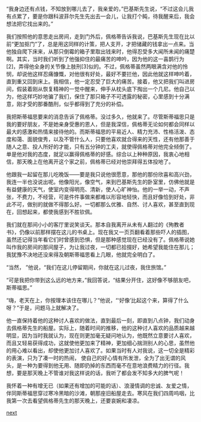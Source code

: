 
“我身边还有点钱，不知放到哪儿去了，我亲爱的，”巴基斯先生说，“不过这会儿我有点累了，要是你跟科波菲尔先生先出去一会儿，让我打个盹，待我醒来后，我会想法把它找出来的。”

我们按照他的意思走出房间，走到门外后，佩格蒂告诉我说，巴基斯先生现在比以前“更加抠门”了，总是用这同样的计策，把人支开，才把储藏的钱拿出一点来。当他独自爬下床来，从那只倒霉的箱子里取出钱来时，他得忍受多大闻所未闻的痛楚啊。其实，当时我们听到了他强抑住的最痛苦的呻吟，因为他的这一喜鹊行为[2]，弄得他全身的关节像上肢刑[3]似的。不过，佩格蒂虽然两眼满含对他的怜悯，却说他这样忍痛慷慨，对他很有好处，最好不要拦他，因此他就这样呻吟着，直到重又回到床上。我相信，他一定忍受了巨大的痛苦。接着，他又把我们叫进房间，假装着刚从恢复精神的一觉中醒来，伸手从枕头底下掏出一个几尼。他自己以为，他这样巧妙地骗了我们，保住了那只箱子不可透露的秘密，心里感到十分满意，刚才受的那番酷刑，似乎都得到了充分的补偿。

我把斯蒂福思要来的消息告诉了佩格蒂。没过多久，他就来了。尽管斯蒂福思只是我的要好朋友，不是她亲身受惠的恩人，但是我深信，佩格蒂无论如何都会同样以最大的感激和热情来接待他的。而斯蒂福思的平易近人、精力充沛、性格活泼、态度和蔼、面貌俊秀，以及不管什么人，只要他喜欢就合得来的天性，还有他那善于随人之意、投人所好的才能，只有五分钟的工夫，就使得佩格蒂对他完全倾倒了。单是他对我的态度，就足以赢得佩格蒂的好感。综合以上种种原因，我衷心地相信，那天晚上在他离开这个家之前，佩格蒂已经对他崇拜得五体投地了。

他跟我一起留在那儿吃晚饭——要是我只说他很愿意，那他的那份欣喜和高兴劲，我连一半也没说出呢。他像阳光，像空气，来到巴基斯先生的卧室里，仿佛他就是有益健康的天气，使室内变得明亮、清新，使人心旷神怡。他的一举一动，不声张，不费力，不经营，可是件件事做来都难以形容地轻快，而且好像恰到好处，非此不可，做别的就做不得那么好。一切都那么优雅、自然、讨人喜欢，甚至直到现在，回想起来，都使我感到不胜钦佩。

我们就在那间小小的客厅里说笑谈天。那本自我离开从未有人翻过的《殉教者书》，仍像以前那样摆在这儿的书桌上。现在我又一页页翻看着那些吓人的插图，虽然还记得当年看它们时曾感到恐惧，但是那种感觉现在已经没有了。佩格蒂说她叫作我的房间的那间屋子，为让我过夜，一切都已拾掇好，她希望我能住在那儿；我犹豫不决地还没来得及朝斯蒂福思看上几眼，他就完全明白了。

“当然， ”他说，“我们在这儿停留期间，你就在这儿过夜，我住旅馆。”

“可是我把你带到这么远的地方来，”我回答说，“结果分开住，这好像不够朋友吧，斯蒂福思。”

“嗨，老天在上，你按理本该住在哪儿？”他说，“‘好像’比起这个来，算得了什么呀？”于是，问题马上就解决了。

他一直保持着他的这种讨人喜欢的做法，直到最后一刻，即直到八点钟，我们动身去佩格蒂先生的船屋。实际上，随着时间的推移，他的这种讨人喜欢的品质越来越明显，因为当时我就认为，现在则更加毫无疑问地认为，他既然立意要讨人喜欢，而且又轻易获得成功，这就使他更加来了精神，更加细心揣测别人的心思，虽然他的用心难以看出，却使他更加讨人喜欢了。如果当时有人对我说，这一切全是精彩的表演，只为了凑一时的热闹， 使自己的好心情有所发泄，全为了出无谓的风头，是一种为要得到他无用、随即扔掉的东西而毫不在意地浪费精力的行径。我想，要是那天晚上不管谁对我这样说的话，我听了都会发不知多大的脾气呢！

我怀着一种有增无已（如果还有增加的可能的话）、浪漫情调的忠诚、友爱之情，伴同斯蒂福思穿过寒冷黑暗的沙滩，朝那座旧船屋走去。寒风在我们四周呜咽，比我第一次去看望佩格蒂先生的那天晚上，还要哀婉和凄凉。

[next](page280.md)